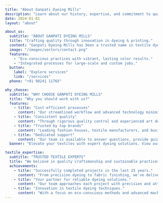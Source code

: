 ```yaml
---
title: "About Ganpati Dyeing Mills"
description: "Learn about our history, expertise, and commitment to quality in textile dyeing and printing"
date: 2024-01-01
layout: "about"

about_us:
  subtitle: "ABOUT GANPATI DYEING MILLS"
  title: "Crafting quality through innovation in dyeing & printing."
  content: "Ganpati Dyeing Mills has been a trusted name in textile dyeing and printing solutions. We combine cutting-edge technology with unmatched craftsmanship, we specialize in fabric dyeing, digital printing, and color-fast treatments designed for both commercial and custom jobs."
  image: "/images/vectors/contact.png"
  features:
    - "Eco-conscious practices with vibrant, lasting color results."
    - "Integrated processes for large-scale and custom jobs."
  button:
    label: "Explore services"
    link: "/services"
  phone: "+91 98241 11765"

why_choose:
  subtitle: "WHY CHOOSE GANPATI DYEING MILLS"
  title: "Why you should work with us?"
  features:
    - title: "Cost-efficient processes"
      content: "Our streamlined workflow and advanced technology minimize resource wastage while maximizing efficiency, delivering large-scale fabric jobs."
    - title: "Consistent quality"
      content: "Through rigorous quality control and experienced art deliver exceptional results that meet your expectations every time."
    - title: "Trusted by top brands"
      content: "Leading fashion houses, textile manufacturers, and businesses trust our reliable and timely delivery processes."
    - title: "Dedicated support"
      content: "Our team is available to answer questions, provide guidance and expert consultation, from processing to final deliveries."
  banner: "Elevate your textiles with expert dyeing solutions. View our recent projects"

textile_expertise:
  subtitle: "TRUSTED TEXTILE EXPERTS"
  title: "We believe in quality craftsmanship and sustainable practices."
  achievements:
    - title: "Successfully completed projects in the last 25 years."
      content: "From precision dyeing to fabric finishing, we've delivered quality results for clients across the textile industry, covering everything from manufacturing to designs."
    - title: "Your partner for reliable dyeing solutions."
      content: "Our team approaches each project with precision and attention to detail, ensuring every job meets professional quality standards."
    - title: "Innovation in textile dyeing techniques."
      content: "With a focus on eco-conscious methods and advanced machinery, we continually evolve to deliver cutting-edge textile solutions."
---
```

